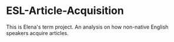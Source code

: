 # ESL-Article-Acquisition
This is Elena's term project. An analysis on how non-native English speakers acquire articles. 
